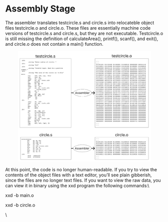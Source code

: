# Assembly Stage

The assembler translates testcircle.s and circle.s into relocateble object files testcircle.o and circle.o. These files are essentially machine code versions of testcircle.s and circle.s, but they are not executable. Testcircle.o is still missing the definition of calculateArea(), printf(), scanf(), and exit(), and circle.o does not contain a main() function.&#x20;

<figure><img src="../../.gitbook/assets/Group 26 (1).png" alt=""><figcaption></figcaption></figure>

At this point, the code is no longer human-readable. If you try to view the contents of the object files with a text editor, you’ll see plain gibberish, since the files are no longer text files. If you want to view the raw data, you can view it in binary using the xxd program the following commands:\


xxd -b main.o&#x20;

xxd -b circle.o

\
